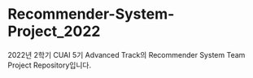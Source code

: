 # Recommender-System-Project_2022
2022년 2학기 CUAI 5기 Advanced Track의 Recommender System Team Project Repository입니다.
